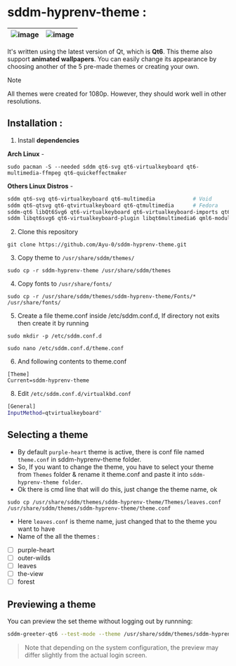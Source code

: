 # sddm-hyprenv-theme :

|![image](https://github.com/user-attachments/assets/d952c52e-bf3f-46a5-90b7-5273aec67506)|![image](https://github.com/user-attachments/assets/3e784692-4286-4500-a68f-cfe52eface74)|
|---|---|

It's written using the latest version of Qt, which is **Qt6**. This theme also support **animated wallpapers**. You can easily change its appearance by choosing another of the 5 pre-made themes or creating your own.

> [!NOTE]
> All themes were created for 1080p. However, they should work well in other resolutions.



## Installation :

1. Install **dependencies**

**Arch Linux** - 
```
sudo pacman -S --needed sddm qt6-svg qt6-virtualkeyboard qt6-multimedia-ffmpeg qt6-quickeffectmaker
```

**Others Linux Distros** -
```sh
sddm qt6-svg qt6-virtualkeyboard qt6-multimedia            # Void
sddm qt6-qtsvg qt6-qtvirtualkeyboard qt6-qtmultimedia      # Fedora
sddm-qt6 libQt6Svg6 qt6-virtualkeyboard qt6-virtualkeyboard-imports qt6-multimedia qt6-multimedia-imports        # OpenSUSE
sddm libqt6svg6 qt6-virtualkeyboard-plugin libqt6multimedia6 qml6-module-qtquick-controls qml6-module-qtquick-effects # Debian Unstable
```

2. Clone this repository
```
git clone https://github.com/Ayu-0/sddm-hyprenv-theme.git
```
3. Copy theme to `/usr/share/sddm/themes/`
```
sudo cp -r sddm-hyprenv-theme /usr/share/sddm/themes
```
4. Copy fonts to `/usr/share/fonts/`
```
sudo cp -r /usr/share/sddm/themes/sddm-hyprenv-theme/Fonts/* /usr/share/fonts/
```
5. Create a file theme.conf inside /etc/sddm.conf.d, If directory not exits then create it by running
```
sudo mkdir -p /etc/sddm.conf.d
```
```
sudo nano /etc/sddm.conf.d/theme.conf
```
6. And following contents to theme.conf
```
[Theme]
Current=sddm-hyprenv-theme
```
8. Edit `/etc/sddm.conf.d/virtualkbd.conf`
```sh
[General]
InputMethod=qtvirtualkeyboard"
```

## Selecting a theme

* By default `purple-heart` theme is active, there is conf file named `theme.conf` in sddm-hyprenv-theme folder.
* So, If you want to change the theme, you have to select your theme from `Themes` folder & rename it theme.conf and paste it into `sddm-hyprenv-theme folder`.
* Ok there is cmd line that will do this, just change the theme name, ok
```
sudo cp /usr/share/sddm/themes/sddm-hyprenv-theme/Themes/leaves.conf /usr/share/sddm/themes/sddm-hyprenv-theme/theme.conf
```
* Here `leaves.conf` is theme name, just changed that to the theme you want to have
* Name of the all the themes :
- [ ] purple-heart
- [ ] outer-wilds
- [ ] leaves
- [ ] the-view
- [ ] forest

## Previewing a theme

You can preview the set theme without logging out by runnning:
```sh
sddm-greeter-qt6 --test-mode --theme /usr/share/sddm/themes/sddm-hyprenv-theme/
```
> Note that depending on the system configuration, the preview may differ slightly from the actual login screen.

